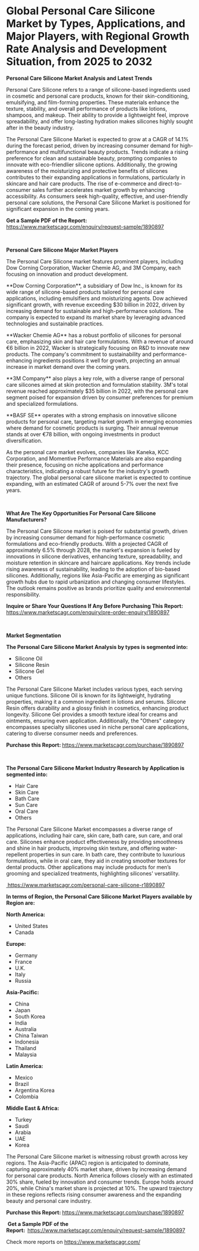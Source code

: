 <p><h1>Global Personal Care Silicone Market by Types, Applications, and Major Players, with Regional Growth Rate Analysis and Development Situation, from 2025 to 2032</h1></p><p><strong>Personal Care Silicone Market Analysis and Latest Trends</strong></p>
<p><p>Personal Care Silicone refers to a range of silicone-based ingredients used in cosmetic and personal care products, known for their skin-conditioning, emulsifying, and film-forming properties. These materials enhance the texture, stability, and overall performance of products like lotions, shampoos, and makeup. Their ability to provide a lightweight feel, improve spreadability, and offer long-lasting hydration makes silicones highly sought after in the beauty industry.</p><p>The Personal Care Silicone Market is expected to grow at a CAGR of 14.1% during the forecast period, driven by increasing consumer demand for high-performance and multifunctional beauty products. Trends indicate a rising preference for clean and sustainable beauty, prompting companies to innovate with eco-friendlier silicone options. Additionally, the growing awareness of the moisturizing and protective benefits of silicones contributes to their expanding applications in formulations, particularly in skincare and hair care products. The rise of e-commerce and direct-to-consumer sales further accelerates market growth by enhancing accessibility. As consumers seek high-quality, effective, and user-friendly personal care solutions, the Personal Care Silicone Market is positioned for significant expansion in the coming years.</p></p>
<p><strong>Get a Sample PDF of the Report:&nbsp;</strong> <a href="https://www.marketscagr.com/enquiry/request-sample/1890897?utm_campaign=2655&utm_medium=2&utm_source=Github&utm_content=ia&utm_term=02032025&utm_id=personal-care-silicone">https://www.marketscagr.com/enquiry/request-sample/1890897</a></p>
<p>&nbsp;</p>
<p><strong>Personal Care Silicone Major Market Players</strong></p>
<p><p>The Personal Care Silicone market features prominent players, including Dow Corning Corporation, Wacker Chemie AG, and 3M Company, each focusing on innovation and product development. </p><p>**Dow Corning Corporation**, a subsidiary of Dow Inc., is known for its wide range of silicone-based products tailored for personal care applications, including emulsifiers and moisturizing agents. Dow achieved significant growth, with revenue exceeding $30 billion in 2022, driven by increasing demand for sustainable and high-performance solutions. The company is expected to expand its market share by leveraging advanced technologies and sustainable practices.</p><p>**Wacker Chemie AG** has a robust portfolio of silicones for personal care, emphasizing skin and hair care formulations. With a revenue of around €6 billion in 2022, Wacker is strategically focusing on R&D to innovate new products. The company's commitment to sustainability and performance-enhancing ingredients positions it well for growth, projecting an annual increase in market demand over the coming years.</p><p>**3M Company** also plays a key role, with a diverse range of personal care silicones aimed at skin protection and formulation stability. 3M's total revenue reached approximately $35 billion in 2022, with the personal care segment poised for expansion driven by consumer preferences for premium and specialized formulations.</p><p>**BASF SE** operates with a strong emphasis on innovative silicone products for personal care, targeting market growth in emerging economies where demand for cosmetic products is surging. Their annual revenue stands at over €78 billion, with ongoing investments in product diversification.</p><p>As the personal care market evolves, companies like Kaneka, KCC Corporation, and Momentive Performance Materials are also expanding their presence, focusing on niche applications and performance characteristics, indicating a robust future for the industry's growth trajectory. The global personal care silicone market is expected to continue expanding, with an estimated CAGR of around 5-7% over the next five years.</p></p>
<p>&nbsp;</p>
<p><strong>What Are The Key Opportunities For Personal Care Silicone Manufacturers?</strong></p>
<p><p>The Personal Care Silicone market is poised for substantial growth, driven by increasing consumer demand for high-performance cosmetic formulations and eco-friendly products. With a projected CAGR of approximately 6.5% through 2028, the market's expansion is fueled by innovations in silicone derivatives, enhancing texture, spreadability, and moisture retention in skincare and haircare applications. Key trends include rising awareness of sustainability, leading to the adoption of bio-based silicones. Additionally, regions like Asia-Pacific are emerging as significant growth hubs due to rapid urbanization and changing consumer lifestyles. The outlook remains positive as brands prioritize quality and environmental responsibility.</p></p>
<p><strong>Inquire or Share Your Questions If Any Before Purchasing This Report:</strong> <a href="https://www.marketscagr.com/enquiry/pre-order-enquiry/1890897?utm_campaign=2655&utm_medium=2&utm_source=Github&utm_content=ia&utm_term=02032025&utm_id=personal-care-silicone">https://www.marketscagr.com/enquiry/pre-order-enquiry/1890897</a></p>
<p>&nbsp;</p>
<p><strong>Market Segmentation</strong></p>
<p><strong>The Personal Care Silicone Market Analysis by types is segmented into:</strong></p>
<p><ul><li>Silicone Oil</li><li>Silicone Resin</li><li>Silicone Gel</li><li>Others</li></ul></p>
<p><p>The Personal Care Silicone Market includes various types, each serving unique functions. Silicone Oil is known for its lightweight, hydrating properties, making it a common ingredient in lotions and serums. Silicone Resin offers durability and a glossy finish in cosmetics, enhancing product longevity. Silicone Gel provides a smooth texture ideal for creams and ointments, ensuring even application. Additionally, the "Others" category encompasses specialty silicones used in niche personal care applications, catering to diverse consumer needs and preferences.</p></p>
<p><strong>Purchase this Report:&nbsp;</strong><a href="https://www.marketscagr.com/purchase/1890897?utm_campaign=2655&utm_medium=2&utm_source=Github&utm_content=ia&utm_term=02032025&utm_id=personal-care-silicone">https://www.marketscagr.com/purchase/1890897</a></p>
<p>&nbsp;</p>
<p><strong>The Personal Care Silicone Market Industry Research by Application is segmented into:</strong></p>
<p><ul><li>Hair Care</li><li>Skin Care</li><li>Bath Care</li><li>Sun Care</li><li>Oral Care</li><li>Others</li></ul></p>
<p><p>The Personal Care Silicone Market encompasses a diverse range of applications, including hair care, skin care, bath care, sun care, and oral care. Silicones enhance product effectiveness by providing smoothness and shine in hair products, improving skin texture, and offering water-repellent properties in sun care. In bath care, they contribute to luxurious formulations, while in oral care, they aid in creating smoother textures for dental products. Other applications may include products for men’s grooming and specialized treatments, highlighting silicones' versatility.</p></p>
<p><a href="https://www.marketscagr.com/personal-care-silicone-r1890897?utm_campaign=2655&utm_medium=2&utm_source=Github&utm_content=ia&utm_term=02032025&utm_id=personal-care-silicone">&nbsp;https://www.marketscagr.com/personal-care-silicone-r1890897</a></p>
<p><strong>In terms of Region, the Personal Care Silicone Market Players available by Region are:</strong></p>
<p>
    <p> <strong> North America: </strong>
        <ul>
            <li>United States</li>
            <li>Canada</li>
        </ul>
        </p> 
    <p> <strong> Europe: </strong>
        <ul>
            <li>Germany</li>
            <li>France</li>
            <li>U.K.</li>
            <li>Italy</li>
            <li>Russia</li>
        </ul>
        </p> 
    <p> <strong> Asia-Pacific: </strong>
        <ul>
            <li>China</li>
            <li>Japan</li>
            <li>South Korea</li>
            <li>India</li>
            <li>Australia</li>
            <li>China Taiwan</li>
            <li>Indonesia</li>
            <li>Thailand</li>
            <li>Malaysia</li>
        </ul>
        </p> 
    <p> <strong> Latin America: </strong>
        <ul>
            <li>Mexico</li>
            <li>Brazil</li>
            <li>Argentina Korea</li>
            <li>Colombia</li>
        </ul>
        </p> 
    <p> <strong> Middle East & Africa: </strong>
        <ul>
            <li>Turkey</li>
            <li>Saudi</li>
            <li>Arabia</li>
            <li>UAE</li>
            <li>Korea</li>
        </ul>
    </p>
    </p>
<p><p>The Personal Care Silicone market is witnessing robust growth across key regions. The Asia-Pacific (APAC) region is anticipated to dominate, capturing approximately 40% market share, driven by increasing demand for personal care products. North America follows closely with an estimated 30% share, fueled by innovation and consumer trends. Europe holds around 20%, while China's market share is projected at 10%. The upward trajectory in these regions reflects rising consumer awareness and the expanding beauty and personal care industry.</p></p>
<p><strong>Purchase this Report: </strong><a href="https://www.marketscagr.com/purchase/1890897?utm_campaign=2655&utm_medium=2&utm_source=Github&utm_content=ia&utm_term=02032025&utm_id=personal-care-silicone">https://www.marketscagr.com/purchase/1890897</a></p>
<p>&nbsp;<strong>Get a Sample PDF of the Report:&nbsp;&nbsp;</strong><a href="https://www.marketscagr.com/enquiry/request-sample/1890897?utm_campaign=2655&utm_medium=2&utm_source=Github&utm_content=ia&utm_term=02032025&utm_id=personal-care-silicone">https://www.marketscagr.com/enquiry/request-sample/1890897</a></p>
<p><strong></strong></p>
<p>Check more reports on <a href="https://www.marketscagr.com/?utm_campaign=2655&utm_medium=2&utm_source=Github&utm_content=ia&utm_term=02032025&utm_id=personal-care-silicone">https://www.marketscagr.com/</a></p>